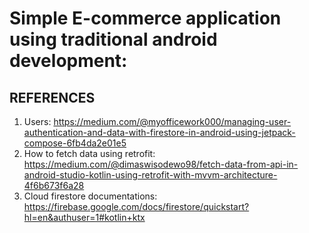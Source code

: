 # Simple E-commerce application using traditional android development:

## REFERENCES

1. Users: https://medium.com/@myofficework000/managing-user-authentication-and-data-with-firestore-in-android-using-jetpack-compose-6fb4da2e01e5
2. How to fetch data using retrofit: https://medium.com/@dimaswisodewo98/fetch-data-from-api-in-android-studio-kotlin-using-retrofit-with-mvvm-architecture-4f6b673f6a28
3. Cloud firestore documentations: https://firebase.google.com/docs/firestore/quickstart?hl=en&authuser=1#kotlin+ktx
